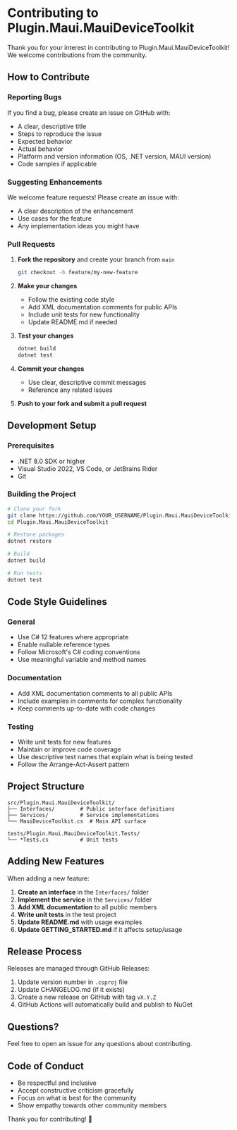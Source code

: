 # Contributing to Plugin.Maui.MauiDeviceToolkit

Thank you for your interest in contributing to Plugin.Maui.MauiDeviceToolkit! We welcome contributions from the community.

## How to Contribute

### Reporting Bugs

If you find a bug, please create an issue on GitHub with:
- A clear, descriptive title
- Steps to reproduce the issue
- Expected behavior
- Actual behavior
- Platform and version information (OS, .NET version, MAUI version)
- Code samples if applicable

### Suggesting Enhancements

We welcome feature requests! Please create an issue with:
- A clear description of the enhancement
- Use cases for the feature
- Any implementation ideas you might have

### Pull Requests

1. **Fork the repository** and create your branch from `main`
   ```bash
   git checkout -b feature/my-new-feature
   ```

2. **Make your changes**
   - Follow the existing code style
   - Add XML documentation comments for public APIs
   - Include unit tests for new functionality
   - Update README.md if needed

3. **Test your changes**
   ```bash
   dotnet build
   dotnet test
   ```

4. **Commit your changes**
   - Use clear, descriptive commit messages
   - Reference any related issues

5. **Push to your fork and submit a pull request**

## Development Setup

### Prerequisites
- .NET 8.0 SDK or higher
- Visual Studio 2022, VS Code, or JetBrains Rider
- Git

### Building the Project
```bash
# Clone your fork
git clone https://github.com/YOUR_USERNAME/Plugin.Maui.MauiDeviceToolkit.git
cd Plugin.Maui.MauiDeviceToolkit

# Restore packages
dotnet restore

# Build
dotnet build

# Run tests
dotnet test
```

## Code Style Guidelines

### General
- Use C# 12 features where appropriate
- Enable nullable reference types
- Follow Microsoft's C# coding conventions
- Use meaningful variable and method names

### Documentation
- Add XML documentation comments to all public APIs
- Include examples in comments for complex functionality
- Keep comments up-to-date with code changes

### Testing
- Write unit tests for new features
- Maintain or improve code coverage
- Use descriptive test names that explain what is being tested
- Follow the Arrange-Act-Assert pattern

## Project Structure

```
src/Plugin.Maui.MauiDeviceToolkit/
├── Interfaces/        # Public interface definitions
├── Services/          # Service implementations
└── MauiDeviceToolkit.cs  # Main API surface

tests/Plugin.Maui.MauiDeviceToolkit.Tests/
└── *Tests.cs          # Unit tests
```

## Adding New Features

When adding a new feature:

1. **Create an interface** in the `Interfaces/` folder
2. **Implement the service** in the `Services/` folder
3. **Add XML documentation** to all public members
4. **Write unit tests** in the test project
5. **Update README.md** with usage examples
6. **Update GETTING_STARTED.md** if it affects setup/usage

## Release Process

Releases are managed through GitHub Releases:

1. Update version number in `.csproj` file
2. Update CHANGELOG.md (if it exists)
3. Create a new release on GitHub with tag `vX.Y.Z`
4. GitHub Actions will automatically build and publish to NuGet

## Questions?

Feel free to open an issue for any questions about contributing.

## Code of Conduct

- Be respectful and inclusive
- Accept constructive criticism gracefully
- Focus on what is best for the community
- Show empathy towards other community members

Thank you for contributing! 🎉
